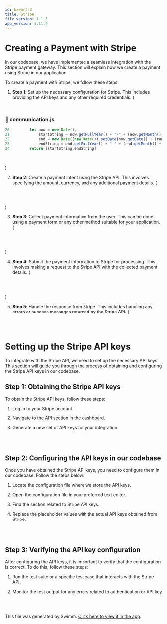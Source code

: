 ```yaml
---
id: bzwnrfr3
title: Stripe
file_version: 1.1.3
app_version: 1.11.9
---
```


# Creating a Payment with Stripe

In our codebase, we have implemented a seamless integration with the Stripe payment gateway. This section will explain how we create a payment using Stripe in our application.

To create a payment with Stripe, we follow these steps:

1.  **Step 1**: Set up the necessary configuration for Stripe. This includes providing the API keys and any other required credentials. (

<br/>


<!-- NOTE-swimm-snippet: the lines below link your snippet to Swimm -->
### 📄 communication.js
```javascript
20         let now = new Date(),
21             startString = now.getFullYear() + "-" + (now.getMonth() + 1) + "-" + (now.getDate()),
22             end = new Date((new Date()).setDate(now.getDate() + (range || 7))),
23             endString = end.getFullYear() + "-" + (end.getMonth() + 1) + "-" + (end.getDate());
24         return [startString,endString]
```

<br/>

)

2.  **Step 2**: Create a payment intent using the Stripe API. This involves specifying the amount, currency, and any additional payment details. (

<br/>



<br/>

)

3.  **Step 3**: Collect payment information from the user. This can be done using a payment form or any other method suitable for your application. (

<br/>



<br/>

)

4.  **Step 4**: Submit the payment information to Stripe for processing. This involves making a request to the Stripe API with the collected payment details. (

<br/>



<br/>

)

5.  **Step 5**: Handle the response from Stripe. This includes handling any errors or success messages returned by the Stripe API. (

<br/>



<br/>

# Setting up the Stripe API keys

To integrate with the Stripe API, we need to set up the necessary API keys. This section will guide you through the process of obtaining and configuring the Stripe API keys in our codebase.

## Step 1: Obtaining the Stripe API keys

To obtain the Stripe API keys, follow these steps:

1.  Log in to your Stripe account.

2.  Navigate to the API section in the dashboard.

3.  Generate a new set of API keys for your integration.

<br/>



<br/>

## Step 2: Configuring the API keys in our codebase

Once you have obtained the Stripe API keys, you need to configure them in our codebase. Follow the steps below:

1.  Locate the configuration file where we store the API keys.

2.  Open the configuration file in your preferred text editor.

3.  Find the section related to Stripe API keys.

4.  Replace the placeholder values with the actual API keys obtained from Stripe.

<br/>



<br/>

## Step 3: Verifying the API key configuration

After configuring the API keys, it is important to verify that the configuration is correct. To do this, follow these steps:

1.  Run the test suite or a specific test case that interacts with the Stripe API.

2.  Monitor the test output for any errors related to authentication or API key
<br/>

<br/>

This file was generated by Swimm. [Click here to view it in the app](https://swimm-web-app.web.app/repos/ls4DA2fLasmQuEbT4ipw/docs/bzwnrfr3).
